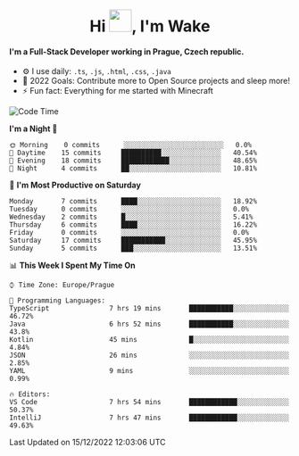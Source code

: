 <h1 align="center">Hi <img src="https://raw.githubusercontent.com/MrWakeCZ/MrWakeCZ/master/Hi.gif" width="40px" />, I'm Wake</h1>

#### I'm a Full-Stack Developer working in Prague, Czech republic.
- ⚙️ I use daily: `.ts`, `.js`, `.html`, `.css`, `.java`
- 🥅 2022 Goals: Contribute more to Open Source projects and sleep more!
- ⚡ Fun fact: Everything for me started with Minecraft

<!--START_SECTION:waka-->
![Code Time](http://img.shields.io/badge/Code%20Time-2%2C861%20hrs%2037%20mins-blue)

**I'm a Night 🦉** 

```text
🌞 Morning    0 commits      ░░░░░░░░░░░░░░░░░░░░░░░░░   0.0% 
🌆 Daytime    15 commits     ██████████░░░░░░░░░░░░░░░   40.54% 
🌃 Evening    18 commits     ████████████░░░░░░░░░░░░░   48.65% 
🌙 Night      4 commits      ██░░░░░░░░░░░░░░░░░░░░░░░   10.81%

```
📅 **I'm Most Productive on Saturday** 

```text
Monday       7 commits      ████░░░░░░░░░░░░░░░░░░░░░   18.92% 
Tuesday      0 commits      ░░░░░░░░░░░░░░░░░░░░░░░░░   0.0% 
Wednesday    2 commits      █░░░░░░░░░░░░░░░░░░░░░░░░   5.41% 
Thursday     6 commits      ████░░░░░░░░░░░░░░░░░░░░░   16.22% 
Friday       0 commits      ░░░░░░░░░░░░░░░░░░░░░░░░░   0.0% 
Saturday     17 commits     ███████████░░░░░░░░░░░░░░   45.95% 
Sunday       5 commits      ███░░░░░░░░░░░░░░░░░░░░░░   13.51%

```


📊 **This Week I Spent My Time On** 

```text
⌚︎ Time Zone: Europe/Prague

💬 Programming Languages: 
TypeScript               7 hrs 19 mins       ███████████░░░░░░░░░░░░░░   46.72% 
Java                     6 hrs 52 mins       ███████████░░░░░░░░░░░░░░   43.8% 
Kotlin                   45 mins             █░░░░░░░░░░░░░░░░░░░░░░░░   4.84% 
JSON                     26 mins             ░░░░░░░░░░░░░░░░░░░░░░░░░   2.85% 
YAML                     9 mins              ░░░░░░░░░░░░░░░░░░░░░░░░░   0.99%

🔥 Editors: 
VS Code                  7 hrs 54 mins       ████████████░░░░░░░░░░░░░   50.37% 
IntelliJ                 7 hrs 47 mins       ████████████░░░░░░░░░░░░░   49.63%

```


 Last Updated on 15/12/2022 12:03:06 UTC
<!--END_SECTION:waka-->
